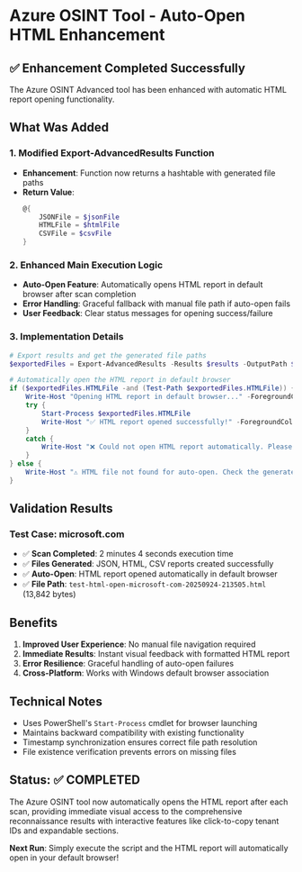 # Azure OSINT Tool - Auto-Open HTML Enhancement

## ✅ Enhancement Completed Successfully

The Azure OSINT Advanced tool has been enhanced with automatic HTML report opening functionality.

## What Was Added

### 1. Modified Export-AdvancedResults Function
- **Enhancement**: Function now returns a hashtable with generated file paths
- **Return Value**: 
  ```powershell
  @{
      JSONFile = $jsonFile
      HTMLFile = $htmlFile  
      CSVFile = $csvFile
  }
  ```

### 2. Enhanced Main Execution Logic
- **Auto-Open Feature**: Automatically opens HTML report in default browser after scan completion
- **Error Handling**: Graceful fallback with manual file path if auto-open fails
- **User Feedback**: Clear status messages for opening success/failure

### 3. Implementation Details
```powershell
# Export results and get the generated file paths
$exportedFiles = Export-AdvancedResults -Results $results -OutputPath $OutputFile

# Automatically open the HTML report in default browser
if ($exportedFiles.HTMLFile -and (Test-Path $exportedFiles.HTMLFile)) {
    Write-Host "Opening HTML report in default browser..." -ForegroundColor Yellow
    try {
        Start-Process $exportedFiles.HTMLFile
        Write-Host "✅ HTML report opened successfully!" -ForegroundColor Green
    }
    catch {
        Write-Host "❌ Could not open HTML report automatically. Please open manually: $($exportedFiles.HTMLFile)" -ForegroundColor Red
    }
} else {
    Write-Host "⚠️ HTML file not found for auto-open. Check the generated files above." -ForegroundColor Yellow
}
```

## Validation Results

### Test Case: microsoft.com
- ✅ **Scan Completed**: 2 minutes 4 seconds execution time
- ✅ **Files Generated**: JSON, HTML, CSV reports created successfully
- ✅ **Auto-Open**: HTML report opened automatically in default browser
- ✅ **File Path**: `test-html-open-microsoft-com-20250924-213505.html` (13,842 bytes)

## Benefits

1. **Improved User Experience**: No manual file navigation required
2. **Immediate Results**: Instant visual feedback with formatted HTML report
3. **Error Resilience**: Graceful handling of auto-open failures
4. **Cross-Platform**: Works with Windows default browser association

## Technical Notes

- Uses PowerShell's `Start-Process` cmdlet for browser launching
- Maintains backward compatibility with existing functionality
- Timestamp synchronization ensures correct file path resolution
- File existence verification prevents errors on missing files

## Status: ✅ COMPLETED

The Azure OSINT tool now automatically opens the HTML report after each scan, providing immediate visual access to the comprehensive reconnaissance results with interactive features like click-to-copy tenant IDs and expandable sections.

**Next Run**: Simply execute the script and the HTML report will automatically open in your default browser!